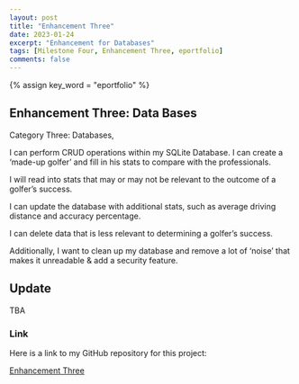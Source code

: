 ```yaml
---
layout: post
title: "Enhancement Three"
date: 2023-01-24
excerpt: "Enhancement for Databases"
tags: [Milestone Four, Enhancement Three, eportfolio]
comments: false
---
```

{% assign key_word = "eportfolio" %}
## Enhancement Three: Data Bases

Category Three: Databases, 

I can perform CRUD operations within my SQLite Database. I can create a ‘made-up golfer’ and fill in his stats to compare with the professionals.

I will read into stats that may or may not be relevant to the outcome of a golfer’s success.

I can update the database with additional stats, such as average driving distance and accuracy percentage.

I can delete data that is less relevant to determining a golfer’s success.  

Additionally, I want to clean up my database and remove a lot of ‘noise’ that makes it unreadable & add a security feature.

## Update

TBA

### Link

Here is a link to my GitHub repository for this project:

[Enhancement Three](https://github.com/bryson1221/CapstoneDB) 
